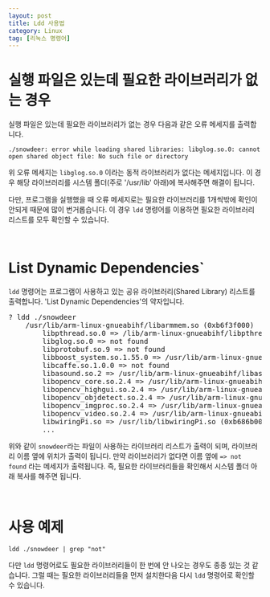 ```yaml
---
layout: post
title: Ldd 사용법
category: Linux
tag: [리눅스 명령어]
---
```

# 실행 파일은 있는데 필요한 라이브러리가 없는 경우

실행 파일은 있는데 필요한 라이브러리가 없는 경우 다음과 같은 오류 메세지를 출력합니다.

~~~
./snowdeer: error while loading shared libraries: libglog.so.0: cannot open shared object file: No such file or directory
~~~

위 오류 메세지는 `libglog.so.0` 이라는 동적 라이브러리가 없다는 메세지입니다. 이 경우 해당 라이브러리를 시스템 폴더(주로 '/usr/lib' 아래)에 복사해주면 해결이 됩니다.

다만, 프로그램을 실행했을 때 오류 메세지로는 필요한 라이브러리를 1개씩밖에 확인이 안되게 때문에 많이 번거롭습니다. 이 경우 `ldd` 명령어를 이용하면 필요한 라이브러리 리스트를 모두 확인할 수 있습니다.

<br>

# List Dynamic Dependencies`

`ldd` 명령어는 프로그램이 사용하고 있는 공유 라이브러리(Shared Library) 리스트를 출력합니다. 'List Dynamic Dependencies'의 약자입니다.

<pre class="prettyprint">
? ldd ./snowdeer
	/usr/lib/arm-linux-gnueabihf/libarmmem.so (0xb6f3f000)
        libpthread.so.0 => /lib/arm-linux-gnueabihf/libpthread.so.0 (0xb6f04000)
        libglog.so.0 => not found
        libprotobuf.so.9 => not found
        libboost_system.so.1.55.0 => /usr/lib/arm-linux-gnueabihf/libboost_system.so.1.55.0 (0xb6ef1000)
        libcaffe.so.1.0.0 => not found
        libasound.so.2 => /usr/lib/arm-linux-gnueabihf/libasound.so.2 (0xb6e17000)
        libopencv_core.so.2.4 => /usr/lib/arm-linux-gnueabihf/libopencv_core.so.2.4 (0xb6bfe000)
        libopencv_highgui.so.2.4 => /usr/lib/arm-linux-gnueabihf/libopencv_highgui.so.2.4 (0xb6bad000)
        libopencv_objdetect.so.2.4 => /usr/lib/arm-linux-gnueabihf/libopencv_objdetect.so.2.4 (0xb6b32000)
        libopencv_imgproc.so.2.4 => /usr/lib/arm-linux-gnueabihf/libopencv_imgproc.so.2.4 (0xb68e3000)
        libopencv_video.so.2.4 => /usr/lib/arm-linux-gnueabihf/libopencv_video.so.2.4 (0xb6889000)
        libwiringPi.so => /usr/lib/libwiringPi.so (0xb686b000)
        ...
</pre>

위와 같이 `snowdeer`라는 파일이 사용하는 라이브러리 리스트가 출력이 되며, 라이브러리 이름 옆에 위치가 출력이 됩니다. 만약 라이브러리가 없다면 이름 옆에 `=> not found` 라는 메세지가 출력됩니다. 즉, 필요한 라이브러리들을 확인해서 시스템 폴더 아래 복사를 해주면 됩니다.

<br>

# 사용 예제

~~~
ldd ./snowdeer | grep "not"
~~~

다만 `ldd` 명령어로도 필요한 라이브러리들이 한 번에 안 나오는 경우도 종종 있는 것 같습니다. 그럴 때는 필요한 라이브러리들을 먼저 설치한다음 다시 `ldd` 명령어로 확인할 수 있습니다.